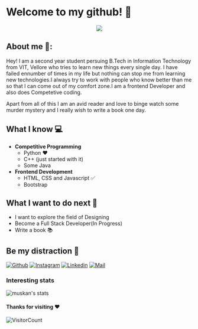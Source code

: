 # Welcome to my github! 👋

<div align="center" width:cover>
	 <img src="https://i.ibb.co/L0HFkpx/My-Post.png"> 
</div>

## About me 👩:
Hey! I am a second year student persuing B.Tech in Information Technology from  VIT, Vellore who tries to learn new things every single day. I have failed ennumber of times in my life but nothing can stop me from learning new technologies.I always try to work with people who know better than me so that I can come out of my comfort zone.I am a frontend Developer and also does Competetive coding.

Apart from all of this I am an avid reader and love to binge watch some murder mystery and I really wish to write a book one day.

## What I know :computer:
- **Competitive Programming**
	- Python ❤️
	- C++ (just started with it)
	- Some Java
- **Frontend Development**
	- HTML, CSS and Javascript :white_check_mark:
	- Bootstrap

## What I want to do next :thinking:
- I want to explore the field of Designing
- Become a Full Stack Developer(In Progress)
- Write a book 📚 

## Be my distraction 💯
[![Github](https://img.shields.io/github/followers/musk101?label=Follow&style=social)](https://github.com/musk101) 
[![Instagram](https://img.shields.io/badge/-@muskannagarwal-red?style=flat-square&logo=instagram&logoColor=white&link=https://www.instagram.com/sarthak_bharadwaj_/)](https://www.instagram.com/muskannagarwal/)
[![Linkedin](https://img.shields.io/badge/-Muskan%20Agarwal-blue?style=flat-square&logo=linkedin&logoColor=white&link=https://www.linkedin.com/in/muskan-agarwal-808ab0165/)](https://www.linkedin.com/in/muskan-agarwal-808ab0165/)
[![Mail](https://img.shields.io/badge/-muskanagarwal1906@gmail.com-gray?style=flat-square&logo=gmail&logoColor=red&link=https://www.linkedin.com/in/sarthak-bharadwaj-8552b5110/)](mailto:muskanagarwal1906.com)


### Interesting stats

![muskan's stats](https://github-readme-stats.vercel.app/api?username=musk101&show_icons=true&count_private=true&hide=stars)

#### Thanks for visiting :heart:
![VisitorCount](https://profile-counter.glitch.me/musk101/count.svg)



<br>
<br>

<!--
<table>
<tbody>
 <tr>
<td align="center" width="50%">
<img height=60px src="https://www.vectorlogo.zone/logos/graphql/graphql-ar21.svg"> 
</td>
<td align="center" width="50%">
<img height=60px src="https://www.vectorlogo.zone/logos/reactjs/reactjs-ar21.svg"> 
</td>
</tr>
</tbody>
</table>
<br>
<p align="center">
  <img align="center" src="https://github-readme-stats.vercel.app/api/top-langs/?username=musk101&theme=radical" />
<img align="center" src="https://github-readme-stats.vercel.app/api?username=musk101&&show_icons=true&theme=radical" alt="My Github Stats">
</p>
<a href="https://github.com/musk101">
  <img align="center" src="https://github-readme-stats.vercel.app/api/top-langs/?username=musk101&theme=radical" />
</a>

<!--
**musk101/musk101** is a ✨ _special_ ✨ repository because its `README.md` (this file) appears on your GitHub profile.

Here are some ideas to get you started:

- 🔭 I’m currently working on ...
- 🌱 I’m currently learning ...
- 👯 I’m looking to collaborate on ...
- 🤔 I’m looking for help with ...
- 💬 Ask me about ...
- 📫 How to reach me: ...
- 😄 Pronouns: ...
- ⚡ Fun fact: ...
-->

